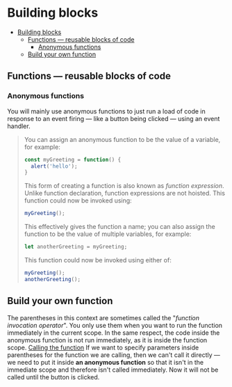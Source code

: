 # Building blocks

<!-- TOC -->

- [Building blocks](#building-blocks)
  - [Functions — reusable blocks of code](#functions--reusable-blocks-of-code)
    - [Anonymous functions](#anonymous-functions)
  - [Build your own function](#build-your-own-function)

<!-- /TOC -->

## Functions — reusable blocks of code

### Anonymous functions

You will mainly use anonymous functions to just run a load of code in response to an event firing — like a button being clicked — using an event handler.

> You can assign an anonymous function to be the value of a variable, for example:
> 
> ```js
> const myGreeting = function() {
>   alert('hello');
> }
> ```
> 
> This form of creating a function is also known as _function expression_. Unlike function declaration, function expressions are not hoisted.
> This function could now be invoked using:
> 
> ```js
> myGreeting();
> ```
> 
> This effectively gives the function a name; you can also assign the function to be the value of multiple variables, for example:
> 
> ```js
> let anotherGreeting = myGreeting;
> ```
> 
> This function could now be invoked using either of:
> 
> ```js
> myGreeting();
> anotherGreeting();
> ```

## Build your own function

The parentheses in this context are sometimes called the "_function invocation operator_". You only use them when you want to run the function immediately in the current scope. In the same respect, the code inside the anonymous function is not run immediately, as it is inside the function scope. [Calling the function](https://developer.mozilla.org/en-US/docs/Learn/JavaScript/Building_blocks/Build_your_own_function)
If we want to specify parameters inside parentheses for the function we are calling, then we can't call it directly — we need to put it inside **an anonymous function** so that it isn't in the immediate scope and therefore isn't called immediately. Now it will not be called until the button is clicked.